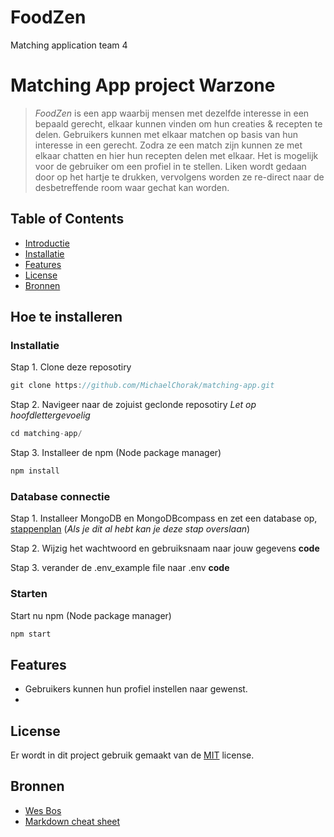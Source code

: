 # FoodZen
Matching application team 4
# Matching App project Warzone

> *FoodZen* is een app waarbij mensen met dezelfde interesse in een bepaald gerecht, elkaar kunnen vinden om hun creaties & recepten te delen. 
> Gebruikers kunnen met elkaar matchen op basis van hun interesse in een gerecht. Zodra ze
> een match zijn kunnen ze met elkaar chatten en hier hun recepten delen met elkaar. Het is mogelijk voor de gebruiker om een profiel in te stellen.
> Liken wordt gedaan door op het hartje te drukken, vervolgens worden ze re-direct naar de desbetreffende room waar gechat kan worden.

## Table of Contents

* [Introductie](https://github.com/MichaelChorak/matching-app#foodzen)
* [Installatie](https://github.com/MichaelChorak/matching-app)
* [Features](https://github.com/MichaelChorak/matching-app)
* [License](https://github.com/MichaelChorak/matching-app)
* [Bronnen](https://github.com/MichaelChorak/matching-app)

## Hoe te installeren

### Installatie

Stap 1. Clone deze reposotiry
```js
git clone https://github.com/MichaelChorak/matching-app.git
```
Stap 2. Navigeer naar de zojuist geclonde reposotiry *Let op hoofdlettergevoelig*
```js
cd matching-app/
```
Stap 3. Installeer de npm (Node package manager)
```js
npm install
```

### Database connectie
Stap 1. Installeer MongoDB en MongoDBcompass en zet een database op, [stappenplan](https://docs.atlas.mongodb.com/getting-started/) (*Als je dit al hebt kan je deze stap overslaan*)

Stap 2.
Wijzig het wachtwoord en gebruiksnaam naar jouw gegevens
**code**
  
Stap 3.
verander de .env_example file naar .env
**code**

### Starten

Start nu npm (Node package manager)
```js
npm start
```

## Features

- Gebruikers kunnen hun profiel instellen naar gewenst. 
- 

## License

Er wordt in dit project gebruik gemaakt van de [MIT](https://github.com/MichaelChorak/matching-app/blob/main/LICENSE) license.

## Bronnen

* [Wes Bos](https://www.youtube.com/watch?v=Je5w18nn-e8&list=PLu8EoSxDXHP7v7K5nZSMo9XWidbJ_Bns3)
* [Markdown cheat sheet](https://github.com/adam-p/markdown-here/wiki/Markdown-Cheatsheet)
